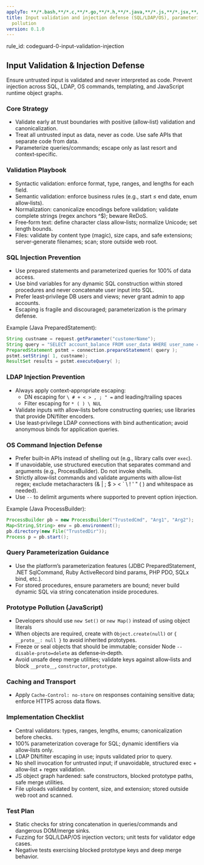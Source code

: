 ```yaml
---
applyTo: **/*.bash,**/*.c,**/*.go,**/*.h,**/*.java,**/*.js,**/*.jsx,**/*.mjs,**/*.php,**/*.ps1,**/*.py,**/*.pyi,**/*.pyx,**/*.rb,**/*.sh,**/*.ts,**/*.tsx
title: Input validation and injection defense (SQL/LDAP/OS), parameterization, prototype
  pollution
version: 0.1.0
---
```


rule_id: codeguard-0-input-validation-injection

## Input Validation & Injection Defense

Ensure untrusted input is validated and never interpreted as code. Prevent injection across SQL, LDAP, OS commands, templating, and JavaScript runtime object graphs.

### Core Strategy
- Validate early at trust boundaries with positive (allow‑list) validation and canonicalization.
- Treat all untrusted input as data, never as code. Use safe APIs that separate code from data.
- Parameterize queries/commands; escape only as last resort and context‑specific.

### Validation Playbook
- Syntactic validation: enforce format, type, ranges, and lengths for each field.
- Semantic validation: enforce business rules (e.g., start ≤ end date, enum allow‑lists).
- Normalization: canonicalize encodings before validation; validate complete strings (regex anchors ^$); beware ReDoS.
- Free‑form text: define character class allow‑lists; normalize Unicode; set length bounds.
- Files: validate by content type (magic), size caps, and safe extensions; server‑generate filenames; scan; store outside web root.

### SQL Injection Prevention
- Use prepared statements and parameterized queries for 100% of data access.
- Use bind variables for any dynamic SQL construction within stored procedures and never concatenate user input into SQL.
- Prefer least‑privilege DB users and views; never grant admin to app accounts.
- Escaping is fragile and discouraged; parameterization is the primary defense.

Example (Java PreparedStatement):
```java
String custname = request.getParameter("customerName");
String query = "SELECT account_balance FROM user_data WHERE user_name = ? ";  
PreparedStatement pstmt = connection.prepareStatement( query );
pstmt.setString( 1, custname);
ResultSet results = pstmt.executeQuery( );
```

### LDAP Injection Prevention
- Always apply context‑appropriate escaping:
  - DN escaping for `\ # + < > , ; " =` and leading/trailing spaces
  - Filter escaping for `* ( ) \ NUL`
- Validate inputs with allow‑lists before constructing queries; use libraries that provide DN/filter encoders.
- Use least‑privilege LDAP connections with bind authentication; avoid anonymous binds for application queries.

### OS Command Injection Defense
- Prefer built‑in APIs instead of shelling out (e.g., library calls over `exec`).
- If unavoidable, use structured execution that separates command and arguments (e.g., ProcessBuilder). Do not invoke shells.
- Strictly allow‑list commands and validate arguments with allow‑list regex; exclude metacharacters (& | ; $ > < ` \ ! ' " ( ) and whitespace as needed).
- Use `--` to delimit arguments where supported to prevent option injection.

Example (Java ProcessBuilder):
```java
ProcessBuilder pb = new ProcessBuilder("TrustedCmd", "Arg1", "Arg2");
Map<String,String> env = pb.environment();
pb.directory(new File("TrustedDir"));
Process p = pb.start();
```

### Query Parameterization Guidance
- Use the platform’s parameterization features (JDBC PreparedStatement, .NET SqlCommand, Ruby ActiveRecord bind params, PHP PDO, SQLx bind, etc.).
- For stored procedures, ensure parameters are bound; never build dynamic SQL via string concatenation inside procedures.

### Prototype Pollution (JavaScript)
- Developers should use `new Set()` or `new Map()` instead of using object literals
- When objects are required, create with `Object.create(null)` or `{ __proto__: null }` to avoid inherited prototypes.
- Freeze or seal objects that should be immutable; consider Node `--disable-proto=delete` as defense‑in‑depth.
- Avoid unsafe deep merge utilities; validate keys against allow‑lists and block `__proto__`, `constructor`, `prototype`.

### Caching and Transport
- Apply `Cache-Control: no-store` on responses containing sensitive data; enforce HTTPS across data flows.

### Implementation Checklist
- Central validators: types, ranges, lengths, enums; canonicalization before checks.
- 100% parameterization coverage for SQL; dynamic identifiers via allow‑lists only.
- LDAP DN/filter escaping in use; inputs validated prior to query.
- No shell invocation for untrusted input; if unavoidable, structured exec + allow‑list + regex validation.
- JS object graph hardened: safe constructors, blocked prototype paths, safe merge utilities.
- File uploads validated by content, size, and extension; stored outside web root and scanned.

### Test Plan
- Static checks for string concatenation in queries/commands and dangerous DOM/merge sinks.
- Fuzzing for SQL/LDAP/OS injection vectors; unit tests for validator edge cases.
- Negative tests exercising blocked prototype keys and deep merge behavior.
